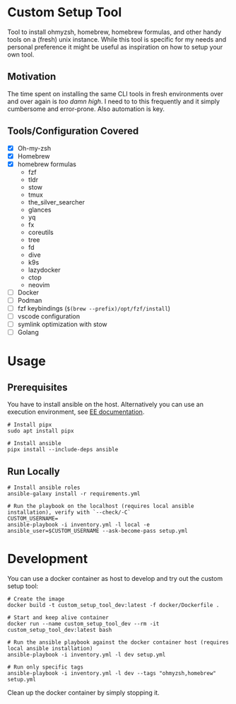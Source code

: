 # Custom Setup Tool

Tool to install ohmyzsh, homebrew, homebrew formulas, and other handy tools on a (fresh) unix instance.
While this tool is specific for my needs and personal preference it might be useful as inspiration on how to setup your own tool.

## Motivation
The time spent on installing the same CLI tools in fresh environments over and over again is _too damn high_.
I need to to this frequently and it simply cumbersome and error-prone.
Also automation is key.

## Tools/Configuration Covered
* [x] Oh-my-zsh
* [x] Homebrew
* [x] homebrew formulas
  * fzf
  * tldr
  * stow
  * tmux
  * the_silver_searcher
  * glances
  * yq
  * fx
  * coreutils
  * tree
  * fd
  * dive
  * k9s
  * lazydocker
  * ctop
  * neovim
* [ ] Docker
* [ ] Podman 
* [ ] fzf keybindings (`$(brew --prefix)/opt/fzf/install`)
* [ ] vscode configuration
* [ ] symlink optimization with stow
* [ ] Golang

# Usage

## Prerequisites

You have to install ansible on the host. Alternatively you can use an execution environment, see [EE documentation](https://ansible.readthedocs.io/en/latest/getting_started_ee/index.html).

```shell
# Install pipx
sudo apt install pipx

# Install ansible
pipx install --include-deps ansible
```

## Run Locally

```shell
# Install ansible roles
ansible-galaxy install -r requirements.yml

# Run the playbook on the localhost (requires local ansible installation), verify with `--check/-C`
CUSTOM_USERNAME=
ansible-playbook -i inventory.yml -l local -e ansible_user=$CUSTOM_USERNAME --ask-become-pass setup.yml
```

# Development

You can use a docker container as host to develop and try out the custom setup tool:

```shell
# Create the image
docker build -t custom_setup_tool_dev:latest -f docker/Dockerfile .

# Start and keep alive container
docker run --name custom_setup_tool_dev --rm -it custom_setup_tool_dev:latest bash

# Run the ansible playbook against the docker container host (requires local ansible installation)
ansible-playbook -i inventory.yml -l dev setup.yml

# Run only specific tags
ansible-playbook -i inventory.yml -l dev --tags "ohmyzsh,homebrew" setup.yml 
```

Clean up the docker container by simply stopping it.
